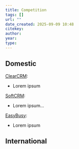 ```yaml
---
title: Competition
tags: []
url: ""
date_created: 2025-09-09 10:48
citekey:
author:
year:
type:
---
```

## Domestic

[ClearCRM](https://clearcrm.com/):
- Lorem ipsum

[SoftCRM](https://www.soft-crm.net/hr_HR/):
- Lorem ipsum...

[EasyBusy](https://easybusy.net/):
- Lorem ipsum


## International
